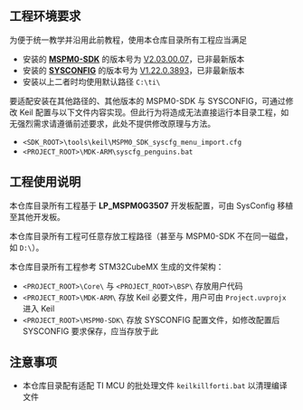 ## 工程环境要求

为便于统一教学并沿用此前教程，使用本仓库目录所有工程应当满足
* 安装的 [**MSPM0-SDK**](https://www.ti.com.cn/tool/cn/MSPM0-SDK) 的版本号为 [V2.03.00.07](https://www.ti.com.cn/tool/cn/download/MSPM0-SDK/2.03.00.07)，已非最新版本
* 安装的 [**SYSCONFIG**](https://www.ti.com.cn/tool/cn/SYSCONFIG) 的版本号为 [V1.22.0.3893](https://www.ti.com.cn/tool/cn/download/SYSCONFIG/1.22.0.3893)，已非最新版本
* 安装以上二者时均使用默认路径 `C:\ti\`

要适配安装在其他路径的、其他版本的 MSPM0-SDK 与 SYSCONFIG，可通过修改 Keil 配置与以下文件内容实现。但此行为将造成无法直接运行本目录工程，如无强烈需求请遵循前述要求，此处不提供修改原理与方法。
* `<SDK_ROOT>\tools\keil\MSPM0_SDK_syscfg_menu_import.cfg`
* `<PROJECT_ROOT>\MDK-ARM\syscfg_penguins.bat`

## 工程使用说明

本仓库目录所有工程基于 **LP_MSPM0G3507** 开发板配置，可由 SysConfig 移植至其他开发板。

本仓库目录所有工程可任意存放工程路径（甚至与 MSPM0-SDK 不在同一磁盘，如 `D:\`）。

本仓库目录所有工程参考 STM32CubeMX 生成的文件架构：
* `<PROJECT_ROOT>\Core\` 与 `<PROJECT_ROOT>\BSP\` 存放用户代码
* `<PROJECT_ROOT>\MDK-ARM\` 存放 Keil 必要文件，用户可由 `Project.uvprojx` 进入 Keil
* `<PROJECT_ROOT>\MSPM0-SDK\` 存放 SYSCONFIG 配置文件，如修改配置后 SYSCONFIG 要求保存，应当存放于此

## 注意事项

* 本仓库目录配有适配 TI MCU 的批处理文件 `keilkillforti.bat` 以清理编译文件
